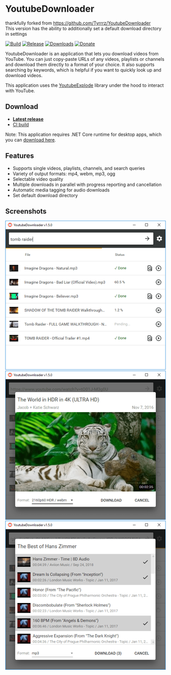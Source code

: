 # YoutubeDownloader

thankfully forked from https://github.com/Tyrrrz/YoutubeDownloader  
This version has the ability to additionally set a default download directory in settings

[![Build](https://github.com/abyssox/YoutubeDownloader/workflows/CI/badge.svg?branch=master)](https://github.com/abyssox/YoutubeDownloader/actions)
[![Release](https://img.shields.io/github/release/abyssox/YoutubeDownloader.svg)](https://github.com/abyssox/YoutubeDownloader/releases)
[![Downloads](https://img.shields.io/github/downloads/abyssox/YoutubeDownloader/total.svg)](https://github.com/abyssox/YoutubeDownloader/releases)
[![Donate](https://img.shields.io/badge/donate-$$$-purple.svg)](https://tyrrrz.me/donate)

YoutubeDownloader is an application that lets you download videos from YouTube. You can just copy-paste URLs of any videos, playlists or channels and download them directly to a format of your choice. It also supports searching by keywords, which is helpful if you want to quickly look up and download videos.

This application uses the [YoutubeExplode](https://github.com/Tyrrrz/YoutubeExplode) library under the hood to interact with YouTube.

## Download

- **[Latest release](https://github.com/abyssox/YoutubeDownloader/releases/latest)**
- [CI build](https://github.com/abyssox/YoutubeDownloader/actions)

Note: This application requires .NET Core runtime for desktop apps, which you can [download here](https://dotnet.microsoft.com/download/dotnet-core/current/runtime).

## Features

- Supports single videos, playlists, channels, and search queries
- Variety of output formats: mp4, webm, mp3, ogg
- Selectable video quality
- Multiple downloads in parallel with progress reporting and cancellation
- Automatic media tagging for audio downloads
- Set default download directory

## Screenshots

![list](.screenshots/list.png)
![single](.screenshots/single.png)
![multiple](.screenshots/multiple.png)

